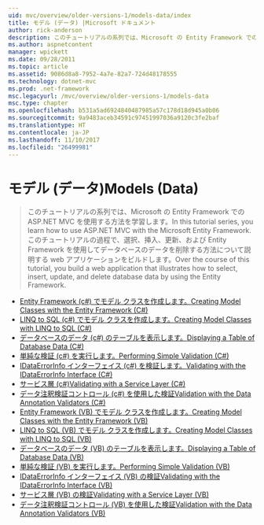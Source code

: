 ```yaml
---
uid: mvc/overview/older-versions-1/models-data/index
title: モデル (データ) |Microsoft ドキュメント
author: rick-anderson
description: このチュートリアルの系列では、Microsoft の Entity Framework での ASP.NET MVC を使用する方法を学習します。 このチュートリアルの過程で、web アプリケーションを構築しています.
ms.author: aspnetcontent
manager: wpickett
ms.date: 09/28/2011
ms.topic: article
ms.assetid: 9086d8a8-7952-4a7e-82a7-724d48178555
ms.technology: dotnet-mvc
ms.prod: .net-framework
msc.legacyurl: /mvc/overview/older-versions-1/models-data
msc.type: chapter
ms.openlocfilehash: b531a5ad6924840487985a57c178d18d945a0b06
ms.sourcegitcommit: 9a9483aceb34591c97451997036a9120c3fe2baf
ms.translationtype: HT
ms.contentlocale: ja-JP
ms.lasthandoff: 11/10/2017
ms.locfileid: "26499981"
---
```

<a name="models-data"></a><span data-ttu-id="e62d5-104">モデル (データ)</span><span class="sxs-lookup"><span data-stu-id="e62d5-104">Models (Data)</span></span>
====================
> <span data-ttu-id="e62d5-105">このチュートリアルの系列では、Microsoft の Entity Framework での ASP.NET MVC を使用する方法を学習します。</span><span class="sxs-lookup"><span data-stu-id="e62d5-105">In this tutorial series, you learn how to use ASP.NET MVC with the Microsoft Entity Framework.</span></span> <span data-ttu-id="e62d5-106">このチュートリアルの過程で、選択、挿入、更新、および Entity Framework を使用してデータベースのデータを削除する方法について説明する web アプリケーションをビルドします。</span><span class="sxs-lookup"><span data-stu-id="e62d5-106">Over the course of this tutorial, you build a web application that illustrates how to select, insert, update, and delete database data by using the Entity Framework.</span></span>


- [<span data-ttu-id="e62d5-107">Entity Framework (c#) でモデル クラスを作成します。</span><span class="sxs-lookup"><span data-stu-id="e62d5-107">Creating Model Classes with the Entity Framework (C#)</span></span>](creating-model-classes-with-the-entity-framework-cs.md)
- [<span data-ttu-id="e62d5-108">LINQ to SQL (c#) でモデル クラスを作成します。</span><span class="sxs-lookup"><span data-stu-id="e62d5-108">Creating Model Classes with LINQ to SQL (C#)</span></span>](creating-model-classes-with-linq-to-sql-cs.md)
- [<span data-ttu-id="e62d5-109">データベースのデータ (c#) のテーブルを表示します。</span><span class="sxs-lookup"><span data-stu-id="e62d5-109">Displaying a Table of Database Data (C#)</span></span>](displaying-a-table-of-database-data-cs.md)
- [<span data-ttu-id="e62d5-110">単純な検証 (c#) を実行します。</span><span class="sxs-lookup"><span data-stu-id="e62d5-110">Performing Simple Validation (C#)</span></span>](performing-simple-validation-cs.md)
- [<span data-ttu-id="e62d5-111">IDataErrorInfo インターフェイス (c#) を検証します。</span><span class="sxs-lookup"><span data-stu-id="e62d5-111">Validating with the IDataErrorInfo Interface (C#)</span></span>](validating-with-the-idataerrorinfo-interface-cs.md)
- [<span data-ttu-id="e62d5-112">サービス層 (c#)</span><span class="sxs-lookup"><span data-stu-id="e62d5-112">Validating with a Service Layer (C#)</span></span>](validating-with-a-service-layer-cs.md)
- [<span data-ttu-id="e62d5-113">データ注釈検証コントロール (c#) を使用した検証</span><span class="sxs-lookup"><span data-stu-id="e62d5-113">Validation with the Data Annotation Validators (C#)</span></span>](validation-with-the-data-annotation-validators-cs.md)
- [<span data-ttu-id="e62d5-114">Entity Framework (VB) でモデル クラスを作成します。</span><span class="sxs-lookup"><span data-stu-id="e62d5-114">Creating Model Classes with the Entity Framework (VB)</span></span>](creating-model-classes-with-the-entity-framework-vb.md)
- [<span data-ttu-id="e62d5-115">LINQ to SQL (VB) でモデル クラスを作成します。</span><span class="sxs-lookup"><span data-stu-id="e62d5-115">Creating Model Classes with LINQ to SQL (VB)</span></span>](creating-model-classes-with-linq-to-sql-vb.md)
- [<span data-ttu-id="e62d5-116">データベースのデータ (VB) のテーブルを表示します。</span><span class="sxs-lookup"><span data-stu-id="e62d5-116">Displaying a Table of Database Data (VB)</span></span>](displaying-a-table-of-database-data-vb.md)
- [<span data-ttu-id="e62d5-117">単純な検証 (VB) を実行します。</span><span class="sxs-lookup"><span data-stu-id="e62d5-117">Performing Simple Validation (VB)</span></span>](performing-simple-validation-vb.md)
- [<span data-ttu-id="e62d5-118">IDataErrorInfo インターフェイス (VB) の検証</span><span class="sxs-lookup"><span data-stu-id="e62d5-118">Validating with the IDataErrorInfo Interface (VB)</span></span>](validating-with-the-idataerrorinfo-interface-vb.md)
- [<span data-ttu-id="e62d5-119">サービス層 (VB) の検証</span><span class="sxs-lookup"><span data-stu-id="e62d5-119">Validating with a Service Layer (VB)</span></span>](validating-with-a-service-layer-vb.md)
- [<span data-ttu-id="e62d5-120">データ注釈検証コントロール (VB) を使用した検証</span><span class="sxs-lookup"><span data-stu-id="e62d5-120">Validation with the Data Annotation Validators (VB)</span></span>](validation-with-the-data-annotation-validators-vb.md)

